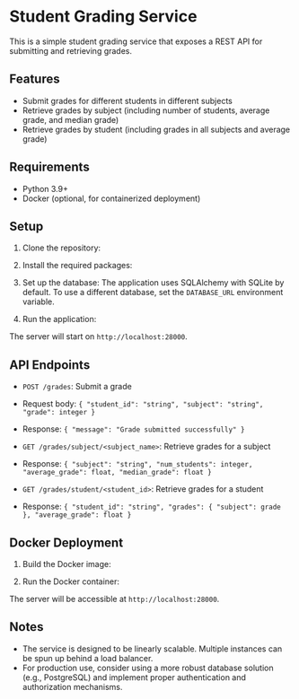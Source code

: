 # Student Grading Service

This is a simple student grading service that exposes a REST API for submitting and retrieving grades.

## Features

- Submit grades for different students in different subjects
- Retrieve grades by subject (including number of students, average grade, and median grade)
- Retrieve grades by student (including grades in all subjects and average grade)

## Requirements

- Python 3.9+
- Docker (optional, for containerized deployment)

## Setup

1. Clone the repository:


2. Install the required packages:


3. Set up the database:
The application uses SQLAlchemy with SQLite by default. To use a different database, set the `DATABASE_URL` environment variable.

4. Run the application:


The server will start on `http://localhost:28000`.

## API Endpoints

- `POST /grades`: Submit a grade
- Request body: `{ "student_id": "string", "subject": "string", "grade": integer }`
- Response: `{ "message": "Grade submitted successfully" }`

- `GET /grades/subject/<subject_name>`: Retrieve grades for a subject
- Response: `{ "subject": "string", "num_students": integer, "average_grade": float, "median_grade": float }`

- `GET /grades/student/<student_id>`: Retrieve grades for a student
- Response: `{ "student_id": "string", "grades": { "subject": grade }, "average_grade": float }`

## Docker Deployment

1. Build the Docker image:


2. Run the Docker container:


The server will be accessible at `http://localhost:28000`.

## Notes

- The service is designed to be linearly scalable. Multiple instances can be spun up behind a load balancer.
- For production use, consider using a more robust database solution (e.g., PostgreSQL) and implement proper authentication and authorization mechanisms.

